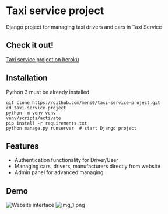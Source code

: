 # Taxi service project

Django project for managing taxi drivers and cars in Taxi Service

## Check it out!

[Taxi service project on heroku](https://taxi-service001.herokuapp.com/)

## Installation

Python 3 must be already installed

```shell
git clone https://github.com/mens0/taxi-service-project.git
cd taxi-service-project
python -m venv venv
venv/scripts/activate
pip install -r requirements.txt
python manage.py runserver  # start Django project
```

## Features

* Authentication functionality for Driver/User
* Managing cars, drivers, manufacturers directly from website
* Admin panel for advanced managing

## Demo
![Website interface](img.png)
![img_1.png](img_1.png)